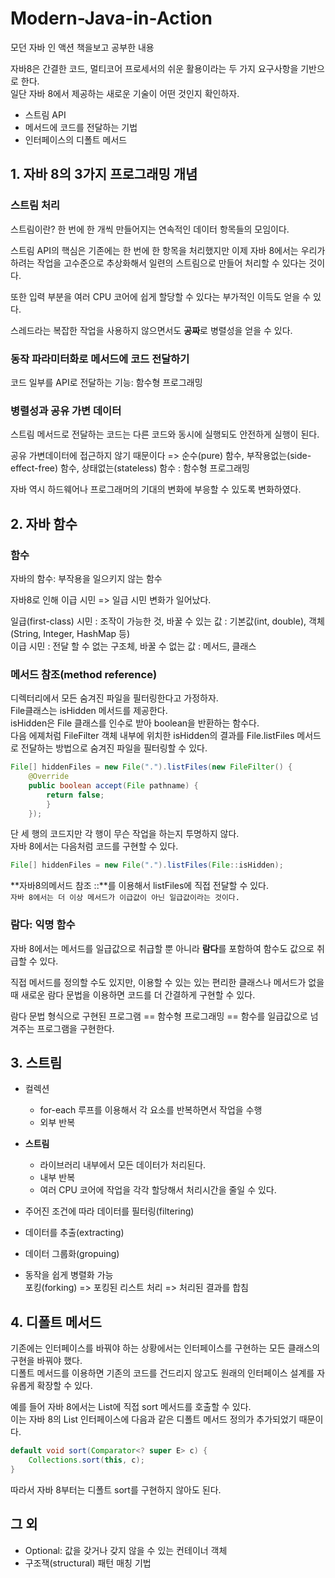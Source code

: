 # Modern-Java-in-Action
모던 자바 인 액션 책을보고 공부한 내용

자바8은 간결한 코드, 멀티코어 프로세서의 쉬운 활용이라는 두 가지 요구사항을 기반으로 한다.  
일단 자바 8에서 제공하는 새로운 기술이 어떤 것인지 확인하자.  
- 스트림 API
- 메서드에 코드를 전달하는 기법
- 인터페이스의 디폴트 메서드
  
  
## 1. 자바 8의 3가지 프로그래밍 개념
### 스트림 처리
스트림이란? 한 번에 한 개씩 만들어지는 연속적인 데이터 항목들의 모임이다.   

스트림 API의 핵심은 기존에는 한 번에 한 항목을 처리했지만 이제 자바 8에서는 우리가 하려는 작업을 고수준으로 추상화해서 일련의 스트림으로 만들어 처리할 수 있다는 것이다.  

또한 입력 부분을 여러 CPU 코어에 쉽게 할당할 수 있다는 부가적인 이득도 얻을 수 있다.  
  
스레드라는 복잡한 작업을 사용하지 않으면서도 **공짜**로 병렬성을 얻을 수 있다.  

### 동작 파라미터화로 메서드에 코드 전달하기
코드 일부를 API로 전달하는 기능: 함수형 프로그래밍  

### 병렬성과 공유 가변 데이터
스트림 메서드로 전달하는 코드는 다른 코드와 동시에 실행되도 안전하게 실행이 된다.

공유 가변데이터에 접근하지 않기 때문이다 => 순수(pure) 함수, 부작용없는(side-effect-free) 함수, 상태없는(stateless) 함수 : 함수형 프로그래밍

자바 역시 하드웨어나 프로그래머의 기대의 변화에 부응할 수 있도록 변화하였다.  
  
## 2. 자바 함수
### 함수
자바의 함수: 부작용을 일으키지 않는 함수  

자바8로 인해 이급 시민 => 일급 시민 변화가 일어났다.  

일급(first-class) 시민 : 조작이 가능한 것, 바꿀 수 있는 값 : 기본값(int, double), 객체(String, Integer, HashMap 등)  
이급 시민 : 전달 할 수 없는 구조체, 바꿀 수 없는 값 : 메서드, 클래스  

### 메서드 참조(method reference)
디렉터리에서 모든 숨겨진 파일을 필터링한다고 가정하자.  
File클래스는 isHidden 메서드를 제공한다.  
isHidden은 File 클래스를 인수로 받아 boolean을 반환하는 함수다.  
다음 에졔처럼 FileFilter 객체 내부에 위치한 isHidden의 결과를 File.listFiles 메서드로 전달하는 방법으로 숨겨진 파일을 필터링할 수 있다.  
````java
File[] hiddenFiles = new File(".").listFiles(new FileFilter() {
    @Override
    public boolean accept(File pathname) {
        return false;
        }
    });
````
단 세 행의 코드지만 각 행이 무슨 작업을 하는지 투명하지 않다.  
자바 8에서는 다음처럼 코드를 구현할 수 있다.  

````java
File[] hiddenFiles = new File(".").listFiles(File::isHidden);
````

**자바8의메서드 참조 ::**를 이용해서 listFiles에 직접 전달할 수 있다.  
`자바 8에서는 더 이상 메서드가 이급값이 아닌 일급값이라는 것이다.`  
  
### 람다: 익명 함수
자바 8에서는 메서드를 일급값으로 취급할 뿐 아니라 **람다**를 포함하여 함수도 값으로 취급할 수 있다.  
  

직접 메서드를 정의할 수도 있지만, 이용할 수 있는 있는 편리한 클래스나 메서드가 없을 때 새로운 람다 문법을 이용하면 코드를 더 간결하게 구현할 수 있다.  

람다 문법 형식으로 구현된 프로그램 == 함수형 프로그래밍 == 함수를 일급값으로 넘겨주는 프로그램을 구현한다.  
  
## 3. 스트림
- 컬렉션
  - for-each 루프를 이용해서 각 요소를 반복하면서 작업을 수행
  - 외부 반복
- **스트림**
  - 라이브러리 내부에서 모든 데이터가 처리된다.
  - 내부 반복
  - 여러 CPU 코어에 작업을 각각 할당해서 처리시간을 줄일 수 있다.

- 주어진 조건에 따라 데이터를 필터링(filtering)
- 데이터를 추출(extracting)
- 데이터 그룹화(gropuing)
- 동작을 쉽게 병렬화 가능  
  포킹(forking) => 포킹된 리스트 처리 => 처리된 결과를 합침

## 4. 디폴트 메서드
기존에는 인터페이스를 바꿔야 하는 상황에서는 인터페이스를 구현하는 모든 클래스의 구현을 바꿔야 했다.  
디폴트 메서드를 이용하면 기존의 코드를 건드리지 않고도 원래의 인터페이스 설계를 자유롭게 확장할 수 있다.    
  
예를 들어 자바 8에서는 List에 직접 sort 메서드를 호출할 수 있다.  
이는 자바 8의 List 인터페이스에 다음과 같은 디폴트 메서드 정의가 추가되었기 때문이다.  
````java
default void sort(Comparator<? super E> c) {
    Collections.sort(this, c);
}
````
따라서 자바 8부터는 디폴트 sort를 구현하지 않아도 된다.  

## 그 외
- Optional<T>: 값을 갖거나 갖지 않을 수 있는 컨테이너 객체
- 구조잭(structural) 패턴 매칭 기법





